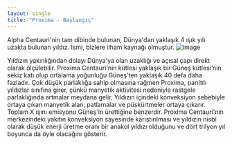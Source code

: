 ```yaml
---
layout: single
title: "Proxima - Başlangıç"
---
```


Alpha Centauri'nin tam dibinde bulunan, Dünya'dan yaklaşık 4 ışık yılı uzakta bulunan yıldız.
İsmi, bizlere ilham kaynağı olmuştur.
![image](https://camo.githubusercontent.com/012f41bfde46205656d4076927f596a18bf8866d/687474703a2f2f7777772e6f6b6c6f2e6f72672f77702d636f6e74656e742f696d616765732f686162697461626c652e676966)

Yıldızın yakınlığından dolayı Dünya'ya olan uzaklığı ve açısal çapı direkt olarak ölçülebilir. Proxima Centauri'nin kütlesi yaklaşık bir Güneş kütlesi‘nin sekiz katı olup ortalama yoğunluğu Güneş'ten yaklaşık 40 defa daha fazladır. Çok düşük parlaklığa sahip olmasına rağmen Proxima, parıltılı yıldızlar sınıfına girer, çünkü manyetik aktivitesi nedeniyle rastgele parlaklığında artmalar meydana gelir. Yıldızın içindeki konveksiyon sebebiyle ortaya çıkan manyetik alan, patlamalar ve püskürtmeler ortaya çıkarır. Toplam X ışını emisyonu Güneş'in ürettiğine benzerdir. Proxima Centauri'nin merkezindeki yakıtın konveksiyon sayesinde karıştırılması ve yıldızın nisbî olarak düşük enerji üretme oranı bir anakol yıldızı olduğunu ve dört trilyon yıl boyunca da öyle olacağını gösterir.
